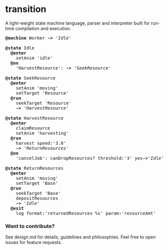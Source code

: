 # transition

A light-weight state machine language, parser and interpreter built for run-time compilation and execution. 

<pre class="code">
<strong>@machine</strong> Worker <strong>-&gt;</strong> <em>'Idle'</em>

<strong>@state</strong> Idle
  <strong>@enter</strong>
    setAnim 'idle'
  <strong>@on</strong>
    'HarvestResource': <strong>-&gt;</strong> <em>'SeekResource'</em>

<strong>@state</strong> SeekResource
  <strong>@enter</strong>
    setAnim 'moving'
    setTarget 'Resource'
  <strong>@run</strong>
    seekTarget 'Resource'
    <strong>-&gt;</strong> <em>'HarvestResource'</em>

<strong>@state</strong> HarvestResource
  <strong>@enter</strong>
    claimResource
    setAnim 'harvesting'
  <strong>@run</strong>
    harvest speed:'3.0'
    <strong>-&gt;</strong> <em>'ReturnResources'</em>
  <strong>@on</strong>
    'cancelJob': canDropResources? threshold:'3' yes<strong>-&gt;</strong><em>'Idle'</em>

<strong>@state</strong> ReturnResources
  <strong>@enter</strong>
    setAnim 'moving'
    setTarget 'Base'
  <strong>@run</strong>
    seekTarget 'Base'
    depositResources
    <strong>-&gt;</strong> <em>'Idle'</em>
  <strong>@exit</strong>
    log format:'returnedResources %s' param:'resourceAmt'
</pre>

### Want to contribute?

See design.md for details, guidelines and philosophies. Feel free to open issues for feature requests.
